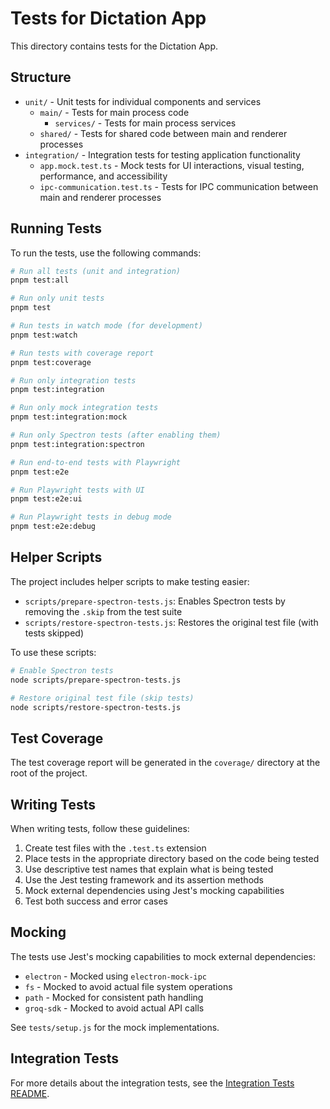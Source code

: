 # Tests for Dictation App

This directory contains tests for the Dictation App.

## Structure

- `unit/` - Unit tests for individual components and services
  - `main/` - Tests for main process code
    - `services/` - Tests for main process services
  - `shared/` - Tests for shared code between main and renderer processes
- `integration/` - Integration tests for testing application functionality
  - `app.mock.test.ts` - Mock tests for UI interactions, visual testing, performance, and accessibility
  - `ipc-communication.test.ts` - Tests for IPC communication between main and renderer processes

## Running Tests

To run the tests, use the following commands:

```bash
# Run all tests (unit and integration)
pnpm test:all

# Run only unit tests
pnpm test

# Run tests in watch mode (for development)
pnpm test:watch

# Run tests with coverage report
pnpm test:coverage

# Run only integration tests
pnpm test:integration

# Run only mock integration tests
pnpm test:integration:mock

# Run only Spectron tests (after enabling them)
pnpm test:integration:spectron

# Run end-to-end tests with Playwright
pnpm test:e2e

# Run Playwright tests with UI
pnpm test:e2e:ui

# Run Playwright tests in debug mode
pnpm test:e2e:debug
```

## Helper Scripts

The project includes helper scripts to make testing easier:

- `scripts/prepare-spectron-tests.js`: Enables Spectron tests by removing the `.skip` from the test suite
- `scripts/restore-spectron-tests.js`: Restores the original test file (with tests skipped)

To use these scripts:

```bash
# Enable Spectron tests
node scripts/prepare-spectron-tests.js

# Restore original test file (skip tests)
node scripts/restore-spectron-tests.js
```

## Test Coverage

The test coverage report will be generated in the `coverage/` directory at the root of the project.

## Writing Tests

When writing tests, follow these guidelines:

1. Create test files with the `.test.ts` extension
2. Place tests in the appropriate directory based on the code being tested
3. Use descriptive test names that explain what is being tested
4. Use the Jest testing framework and its assertion methods
5. Mock external dependencies using Jest's mocking capabilities
6. Test both success and error cases

## Mocking

The tests use Jest's mocking capabilities to mock external dependencies:

- `electron` - Mocked using `electron-mock-ipc`
- `fs` - Mocked to avoid actual file system operations
- `path` - Mocked for consistent path handling
- `groq-sdk` - Mocked to avoid actual API calls

See `tests/setup.js` for the mock implementations.

## Integration Tests

For more details about the integration tests, see the [Integration Tests README](integration/README.md).

